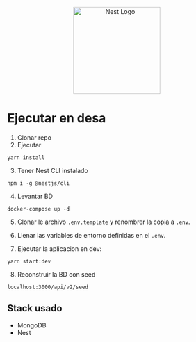 <p align="center">
  <a href="http://nestjs.com/" target="blank"><img src="https://nestjs.com/img/logo-small.svg" width="200" alt="Nest Logo" /></a>
</p>

# Ejecutar en desa

1. Clonar repo
2. Ejecutar
```
yarn install
```
3. Tener Nest CLI instalado
```
npm i -g @nestjs/cli
```
4. Levantar BD
```
docker-compose up -d
```
5. Clonar le archivo ```.env.template``` y renombrer la copia a ```.env```.

6. Llenar las variables de entorno definidas en el ```.env```.

7. Ejecutar la aplicacion en dev:
```
yarn start:dev
```

8. Reconstruir la BD con seed
```
localhost:3000/api/v2/seed
```


## Stack usado
* MongoDB
* Nest